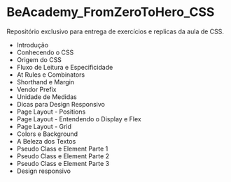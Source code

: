 # BeAcademy_FromZeroToHero_CSS
Repositório exclusivo para entrega de exercícios e replicas da aula de CSS.
* Introdução
* Conhecendo o CSS
* Origem do CSS
* Fluxo de Leitura e Especificidade
* At Rules e Combinators
* Shorthand e Margin
* Vendor Prefix
* Unidade de Medidas
* Dicas para Design Responsivo
* Page Layout - Positions
* Page Layout - Entendendo o Display e Flex
* Page Layout - Grid
* Colors e Background
* A Beleza dos Textos
* Pseudo Class e Element Parte 1
* Pseudo Class e Element Parte 2
* Pseudo Class e Element Parte 3
* Design responsivo
